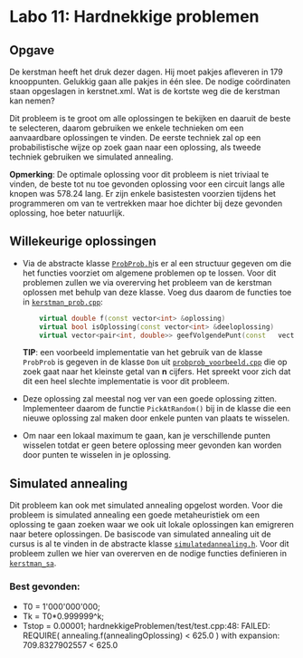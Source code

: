# Labo 11: Hardnekkige problemen

## Opgave

De kerstman heeft het druk dezer dagen. Hij moet pakjes afleveren in 179 knooppunten. Gelukkig gaan alle pakjes in één slee. De nodige coördinaten staan opgeslagen in kerstnet.xml. Wat is de kortste weg die de kerstman kan nemen?

Dit probleem is te groot om alle oplossingen te bekijken en daaruit de beste te selecteren, daarom gebruiken we enkele technieken om een aanvaardbare oplossingen te vinden. De eerste techniek zal op een probabilistische wijze op zoek gaan naar een oplossing, als tweede techniek gebruiken we simulated annealing.

**Opmerking**: De optimale oplossing voor dit probleem is niet triviaal te vinden, de beste tot nu toe gevonden oplossing voor een circuit langs alle knopen was 578.24 lang. Er zijn enkele basistesten voorzien tijdens het programmeren om van te vertrekken maar hoe dichter bij deze gevonden oplossing, hoe beter natuurlijk.

## Willekeurige oplossingen

- Via de abstracte klasse [`ProbProb.h`](include/PropProb.h)is er al een structuur gegeven om die het functies voorziet om algemene problemen op te lossen. Voor dit problemen zullen we via overerving het probleem van de kerstman oplossen met behulp van deze klasse. Voeg dus daarom de functies toe in [`kerstman_prob.cpp`](src/kerstman_prob.cpp):

  ```c++
      virtual double f(const vector<int> &oplossing)
      virtual bool isOplossing(const vector<int> &deeloplossing)
      virtual vector<pair<int, double>> geefVolgendePunt(const   vector<int> &deeloplossing)
  
  ```
  
  **TIP**: een voorbeeld implementatie van het gebruik van de klasse `ProbProb` is gegeven in de klasse `Dom` uit [`probprob_voorbeeld.cpp`](src/probprob_voorbeeld.cpp) die op zoek gaat naar het kleinste getal van **n** cijfers. Het spreekt voor zich dat dit een heel slechte implementatie is voor dit probleem.

- Deze oplossing zal meestal nog ver van een goede oplossing zitten. Implementeer daarom de functie `PickAtRandom()` bij in de klasse die een nieuwe oplossing zal maken door enkele punten van plaats te wisselen.

- Om naar een lokaal maximum te gaan, kan je verschillende punten wisselen totdat er geen betere oplossing meer gevonden kan worden door punten te wisselen in je oplossing.

## Simulated annealing

Dit probleem kan ook met simulated annealing opgelost worden. Voor die probleem is simulated annealing een goede metaheuristiek om een oplossing te gaan zoeken waar we ook uit lokale oplossingen kan emigreren naar betere oplossingen. De basiscode van simulated annealing uit de cursus is al te vinden in de abstracte klasse [`simulatedannealing.h`](include/simulatedannealing.h). Voor dit probleem zullen we hier van overerven en de nodige functies definieren in [`kerstman_sa`](src/kerstman_sa.cpp).

### Best gevonden:
* T0 = 1'000'000'000;
* Tk = T0*0.999999^k;
* Tstop = 0.00001;
hardnekkigeProblemen/test/test.cpp:48: FAILED:
  REQUIRE( annealing.f(annealingOplossing) < 625.0 )
with expansion:
  709.8327902557 < 625.0